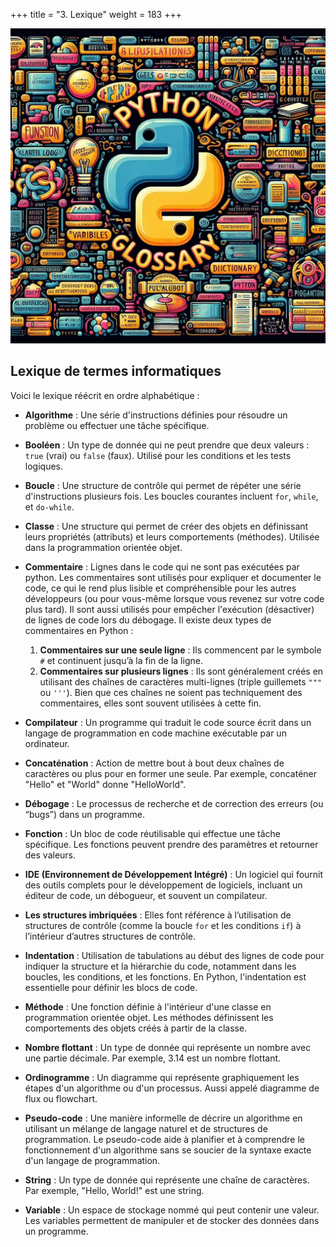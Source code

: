 +++
title = "3. Lexique"
weight = 183
+++

![Lexique](lexique.jpeg?width=25vw)


## Lexique de termes informatiques

Voici le lexique réécrit en ordre alphabétique :

- **Algorithme** : Une série d'instructions définies pour résoudre un problème ou effectuer une tâche spécifique.

- **Booléen** : Un type de donnée qui ne peut prendre que deux valeurs : `true` (vrai) ou `false` (faux). Utilisé pour les conditions et les tests logiques.

- **Boucle** : Une structure de contrôle qui permet de répéter une série d'instructions plusieurs fois. Les boucles courantes incluent `for`, `while`, et `do-while`.

- **Classe** : Une structure qui permet de créer des objets en définissant leurs propriétés (attributs) et leurs comportements (méthodes). Utilisée dans la programmation orientée objet.

- **Commentaire** : Lignes dans le code qui ne sont pas exécutées par python. Les commentaires sont utilisés pour expliquer et documenter le code, ce qui le rend plus lisible et compréhensible pour les autres développeurs (ou pour vous-même lorsque vous revenez sur votre code plus tard). Il sont aussi utilisés pour empêcher l'exécution (désactiver) de lignes de code lors du débogage.
Il existe deux types de commentaires en Python :
	1. **Commentaires sur une seule ligne** : Ils commencent par le symbole `#` et continuent jusqu’à la fin de la ligne.
	2. **Commentaires sur plusieurs lignes** : Ils sont généralement créés en utilisant des chaînes de caractères multi-lignes (triple guillemets `"""` ou `'''`). Bien que ces chaînes ne soient pas techniquement des commentaires, elles sont souvent utilisées à cette fin.

- **Compilateur** : Un programme qui traduit le code source écrit dans un langage de programmation en code machine exécutable par un ordinateur.

- **Concaténation** : Action de mettre bout à bout deux chaînes de caractères ou plus pour en former une seule. Par exemple, concaténer "Hello" et "World" donne "HelloWorld".

- **Débogage** : Le processus de recherche et de correction des erreurs (ou “bugs”) dans un programme.

- **Fonction** : Un bloc de code réutilisable qui effectue une tâche spécifique. Les fonctions peuvent prendre des paramètres et retourner des valeurs.

- **IDE (Environnement de Développement Intégré)** : Un logiciel qui fournit des outils complets pour le développement de logiciels, incluant un éditeur de code, un débogueur, et souvent un compilateur.

- **Les structures imbriquées** : Elles font référence à l’utilisation de structures de contrôle (comme la boucle `for` et les conditions `if`) à l’intérieur d’autres structures de contrôle.

- **Indentation** : Utilisation de tabulations au début des lignes de code pour indiquer la structure et la hiérarchie du code, notamment dans les boucles, les conditions, et les fonctions. En Python, l'indentation est essentielle pour définir les blocs de code.

- **Méthode** : Une fonction définie à l'intérieur d'une classe en programmation orientée objet. Les méthodes définissent les comportements des objets créés à partir de la classe.

- **Nombre flottant** : Un type de donnée qui représente un nombre avec une partie décimale. Par exemple, 3.14 est un nombre flottant.

- **Ordinogramme** : Un diagramme qui représente graphiquement les étapes d'un algorithme ou d'un processus. Aussi appelé diagramme de flux ou flowchart.

- **Pseudo-code** : Une manière informelle de décrire un algorithme en utilisant un mélange de langage naturel et de structures de programmation. Le pseudo-code aide à planifier et à comprendre le fonctionnement d'un algorithme sans se soucier de la syntaxe exacte d'un langage de programmation.

- **String** : Un type de donnée qui représente une chaîne de caractères. Par exemple, "Hello, World!" est une string.

- **Variable** : Un espace de stockage nommé qui peut contenir une valeur. Les variables permettent de manipuler et de stocker des données dans un programme.




